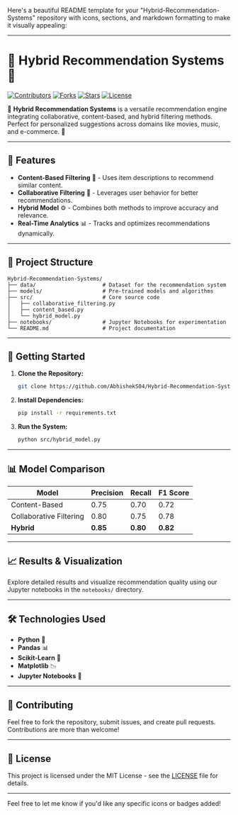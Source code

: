 Here's a beautiful README template for your "Hybrid-Recommendation-Systems" repository with icons, sections, and markdown formatting to make it visually appealing:

---

# 🌟 Hybrid Recommendation Systems 🌟

[![Contributors](https://img.shields.io/github/contributors/AbhishekS04/Hybrid-Recommendation-Systems?color=blue)](https://github.com/AbhishekS04/Hybrid-Recommendation-Systems/graphs/contributors)
[![Forks](https://img.shields.io/github/forks/AbhishekS04/Hybrid-Recommendation-Systems?style=social)](https://github.com/AbhishekS04/Hybrid-Recommendation-Systems/network/members)
[![Stars](https://img.shields.io/github/stars/AbhishekS04/Hybrid-Recommendation-Systems?style=social)](https://github.com/AbhishekS04/Hybrid-Recommendation-Systems/stargazers)
[![License](https://img.shields.io/github/license/AbhishekS04/Hybrid-Recommendation-Systems?color=green)](LICENSE)

🚀 **Hybrid Recommendation Systems** is a versatile recommendation engine integrating collaborative, content-based, and hybrid filtering methods. Perfect for personalized suggestions across domains like movies, music, and e-commerce. 🚀

---

## 📝 Features

- **Content-Based Filtering** 📰 - Uses item descriptions to recommend similar content.
- **Collaborative Filtering** 👥 - Leverages user behavior for better recommendations.
- **Hybrid Model** ⚙️ - Combines both methods to improve accuracy and relevance.
- **Real-Time Analytics** 📊 - Tracks and optimizes recommendations dynamically.

---

## 📂 Project Structure

```plaintext
Hybrid-Recommendation-Systems/
├── data/                     # Dataset for the recommendation system
├── models/                   # Pre-trained models and algorithms
├── src/                      # Core source code
│   ├── collaborative_filtering.py
│   ├── content_based.py
│   └── hybrid_model.py
├── notebooks/                # Jupyter Notebooks for experimentation
└── README.md                 # Project documentation
```

---

## 🚀 Getting Started

1. **Clone the Repository:**
   ```bash
   git clone https://github.com/AbhishekS04/Hybrid-Recommendation-Systems.git
   ```

2. **Install Dependencies:**
   ```bash
   pip install -r requirements.txt
   ```

3. **Run the System:**
   ```bash
   python src/hybrid_model.py
   ```

---

## 📊 Model Comparison

| Model                  | Precision | Recall | F1 Score |
|------------------------|-----------|--------|----------|
| Content-Based          | 0.75      | 0.70   | 0.72     |
| Collaborative Filtering| 0.80      | 0.75   | 0.78     |
| **Hybrid**             | **0.85**  | **0.80** | **0.82** |

---

## 📈 Results & Visualization

Explore detailed results and visualize recommendation quality using our Jupyter notebooks in the `notebooks/` directory.

---

## 🛠️ Technologies Used

- **Python** 🐍
- **Pandas** 📊
- **Scikit-Learn** 🤖
- **Matplotlib** 📉
- **Jupyter Notebooks** 📓

---

## 🤝 Contributing

Feel free to fork the repository, submit issues, and create pull requests. Contributions are more than welcome!

---

## 📄 License

This project is licensed under the MIT License - see the [LICENSE](LICENSE) file for details.

---

Feel free to let me know if you'd like any specific icons or badges added!
